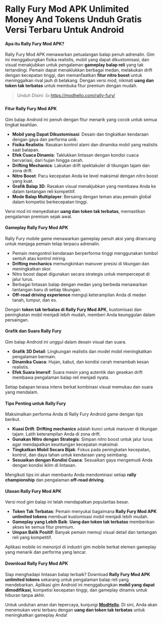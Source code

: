 # Rally Fury Mod APK Unlimited Money And Tokens Unduh Gratis Versi Terbaru Untuk Android

#### Apa itu Rally Fury Mod APK?  
Rally Fury Mod APK menawarkan petualangan balap penuh adrenalin. Gim ini menggabungkan fisika realistis, mobil yang dapat dikustomisasi, dan visual menakjubkan untuk pengalaman **gameplay balap reli** yang tak tertandingi. Pemain dapat menaklukkan berbagai medan, melakukan drift dengan kecepatan tinggi, dan memanfaatkan **fitur nitro boost** untuk meninggalkan rival jauh di belakang. Dengan versi mod, nikmati **uang dan token tak terbatas** untuk membuka fitur premium dengan mudah.  

>Unduh Disini: 👍 https://modhello.com/rally-fury/

#### Fitur Rally Fury Mod APK  
Gim balap Android ini penuh dengan fitur menarik yang cocok untuk semua tingkat keahlian.  

- **Mobil yang Dapat Dikustomisasi**: Desain dan tingkatkan kendaraan dengan gaya dan performa unik.  
- **Fisika Realistis**: Rasakan kontrol alami dan dinamika mobil yang realistis saat balapan.  
- **Efek Cuaca Dinamis**: Taklukkan lintasan dengan kondisi cuaca bervariasi, dari hujan hingga cerah.  
- **Drifting Mechanics**: Lakukan drift spektakuler di tikungan tajam dan zona drift.  
- **Nitro Boost**: Pacu kecepatan Anda ke level maksimal dengan nitro boost yang kuat.  
- **Grafik Balap 3D**: Rasakan visual menakjubkan yang membawa Anda ke dalam tantangan reli kompetitif.  
- **Mode Balap Multiplayer**: Bersaing dengan teman atau pemain global dalam kompetisi berkecepatan tinggi.  

Versi mod ini menyediakan **uang dan token tak terbatas**, memastikan pengalaman premium sejak awal.  


#### Gameplay Rally Fury Mod APK  
Rally Fury mobile game menawarkan gameplay penuh aksi yang dirancang untuk menjaga pemain tetap terpacu adrenalin.  

- Pemain mengontrol kendaraan berperforma tinggi menggunakan tombol sentuh atau kontrol miring.  
- **Drifting mechanics** memungkinkan manuver presisi di tikungan dan meningkatkan skor.  
- Nitro boost dapat digunakan secara strategis untuk mempercepat di jalur lurus.  
- Berbagai lintasan balap dengan medan yang berbeda menawarkan tantangan baru di setiap tikungan.  
- **Off-road driving experience** menguji keterampilan Anda di medan tanah, lumpur, dan es.  

Dengan **token tak terbatas di Rally Fury Mod APK**, kustomisasi dan peningkatan mobil menjadi lebih mudah, memberi Anda keunggulan dalam persaingan.  


#### Grafik dan Suara Rally Fury  
Gim balap Android ini unggul dalam desain visual dan suara.  

- **Grafik 3D Detail**: Lingkungan realistis dan model mobil meningkatkan pengalaman bermain.  
- **Dinamika Cuaca**: Hujan, kabut, dan kondisi cerah menambah kesan realistis.  
- **Efek Suara Imersif**: Suara mesin yang autentik dan gesekan drift membawa pengalaman balap reli menjadi nyata.  

Setiap balapan terasa intens berkat kombinasi visual memukau dan suara yang mendalam.  

 
#### Tips Penting untuk Rally Fury  
Maksimalkan performa Anda di Rally Fury Android game dengan tips berikut.  

- **Kuasi Drift**: **Drifting mechanics** adalah kunci untuk manuver di tikungan tajam. Latih keterampilan Anda di zona drift.  
- **Gunakan Nitro dengan Strategis**: Simpan nitro boost untuk jalur lurus agar mendapatkan keuntungan kecepatan maksimal.  
- **Tingkatkan Mobil Secara Bijak**: Fokus pada peningkatan kecepatan, kontrol, dan daya tahan untuk kendaraan yang seimbang.  
- **Sesuaikan dengan Kondisi Cuaca**: Sesuaikan gaya mengemudi Anda dengan kondisi iklim di lintasan.  

Mengikuti tips ini akan membantu Anda mendominasi setiap **rally championship** dan pengalaman **off-road driving**.  


#### Ulasan Rally Fury Mod APK  
Versi mod gim balap ini telah mendapatkan popularitas besar.  

- **Token Tak Terbatas**: Pemain menyukai bagaimana **Rally Fury Mod APK unlimited tokens** membuat kustomisasi mobil menjadi lebih mudah.  
- **Gameplay yang Lebih Baik**: **Uang dan token tak terbatas** memberikan akses ke semua fitur premium.  
- **Umpan Balik Positif**: Banyak pemain memuji visual detail dan tantangan reli yang kompetitif.  

Aplikasi mobile ini menonjol di industri gim mobile berkat elemen gameplay yang menarik dan performa yang lancar.  


#### Download Rally Fury Mod APK  
Siap menghadapi lintasan balap terbaik? Download **Rally Fury Mod APK unlimited tokens** sekarang untuk pengalaman balap reli yang mendebarkan. Aplikasi gim Android ini menggabungkan **mobil yang dapat dimodifikasi**, kompetisi kecepatan tinggi, dan gameplay dinamis untuk hiburan tanpa akhir.  

Untuk unduhan aman dan tepercaya, kunjungi **[ModHello](https://modhello.com)**. Di sini, Anda akan menemukan versi terbaru dengan **uang dan token tak terbatas** untuk meningkatkan gameplay Anda!  
